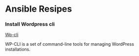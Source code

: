 # Ansible Resipes


### Install Wordpress cli

[Wp-cli](https://github.com/wp-cli/wp-cli)

WP-CLI is a set of command-line tools for managing WordPress installations.
